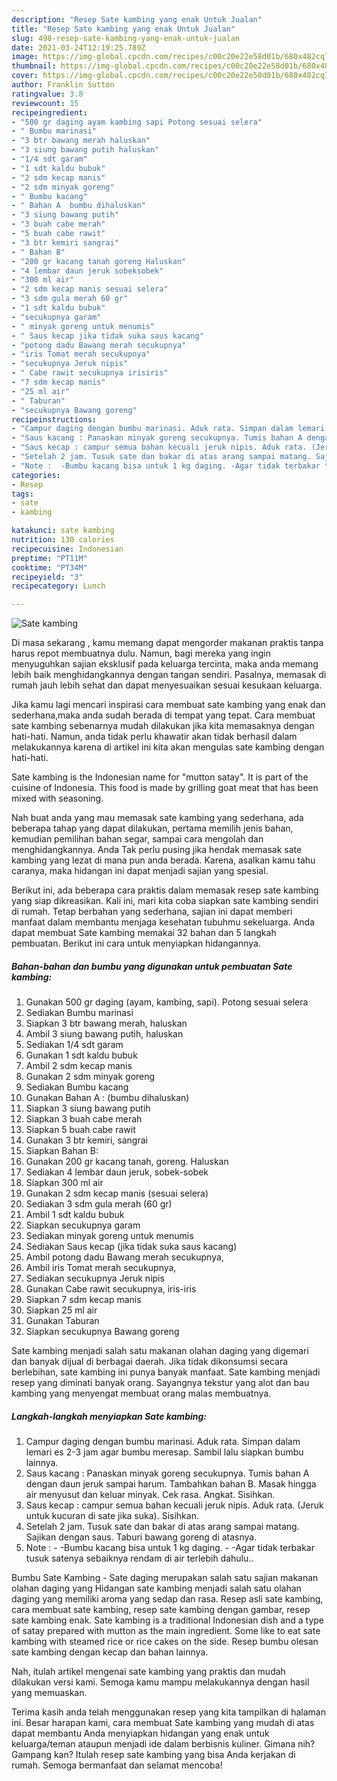 ```yaml
---
description: "Resep Sate kambing yang enak Untuk Jualan"
title: "Resep Sate kambing yang enak Untuk Jualan"
slug: 498-resep-sate-kambing-yang-enak-untuk-jualan
date: 2021-03-24T12:19:25.789Z
image: https://img-global.cpcdn.com/recipes/c00c20e22e58d01b/680x482cq70/sate-kambing-foto-resep-utama.jpg
thumbnail: https://img-global.cpcdn.com/recipes/c00c20e22e58d01b/680x482cq70/sate-kambing-foto-resep-utama.jpg
cover: https://img-global.cpcdn.com/recipes/c00c20e22e58d01b/680x482cq70/sate-kambing-foto-resep-utama.jpg
author: Franklin Sutton
ratingvalue: 3.8
reviewcount: 15
recipeingredient:
- "500 gr daging ayam kambing sapi Potong sesuai selera"
- " Bumbu marinasi"
- "3 btr bawang merah haluskan"
- "3 siung bawang putih haluskan"
- "1/4 sdt garam"
- "1 sdt kaldu bubuk"
- "2 sdm kecap manis"
- "2 sdm minyak goreng"
- " Bumbu kacang"
- " Bahan A  bumbu dihaluskan"
- "3 siung bawang putih"
- "3 buah cabe merah"
- "5 buah cabe rawit"
- "3 btr kemiri sangrai"
- " Bahan B"
- "200 gr kacang tanah goreng Haluskan"
- "4 lembar daun jeruk sobeksobek"
- "300 ml air"
- "2 sdm kecap manis sesuai selera"
- "3 sdm gula merah 60 gr"
- "1 sdt kaldu bubuk"
- "secukupnya garam"
- " minyak goreng untuk menumis"
- " Saus kecap jika tidak suka saus kacang"
- "potong dadu Bawang merah secukupnya"
- "iris Tomat merah secukupnya"
- "secukupnya Jeruk nipis"
- " Cabe rawit secukupnya irisiris"
- "7 sdm kecap manis"
- "25 ml air"
- " Taburan"
- "secukupnya Bawang goreng"
recipeinstructions:
- "Campur daging dengan bumbu marinasi. Aduk rata. Simpan dalam lemari es 2-3 jam agar bumbu meresap. Sambil lalu siapkan bumbu lainnya."
- "Saus kacang : Panaskan minyak goreng secukupnya. Tumis bahan A dengan daun jeruk sampai harum. Tambahkan bahan B. Masak hingga air menyusut dan keluar minyak. Cek rasa. Angkat. Sisihkan."
- "Saus kecap : campur semua bahan kecuali jeruk nipis. Aduk rata. (Jeruk untuk kucuran di sate jika suka). Sisihkan."
- "Setelah 2 jam. Tusuk sate dan bakar di atas arang sampai matang. Sajikan dengan saus. Taburi bawang goreng di atasnya."
- "Note :  -Bumbu kacang bisa untuk 1 kg daging. -Agar tidak terbakar tusuk satenya sebaiknya rendam di air terlebih dahulu.."
categories:
- Resep
tags:
- sate
- kambing

katakunci: sate kambing 
nutrition: 130 calories
recipecuisine: Indonesian
preptime: "PT11M"
cooktime: "PT34M"
recipeyield: "3"
recipecategory: Lunch

---
```



![Sate kambing](https://img-global.cpcdn.com/recipes/c00c20e22e58d01b/680x482cq70/sate-kambing-foto-resep-utama.jpg)

Di masa  sekarang , kamu memang dapat mengorder makanan praktis tanpa harus repot membuatnya dulu. Namun, bagi mereka yang ingin menyuguhkan sajian eksklusif pada keluarga tercinta, maka anda memang lebih baik menghidangkannya dengan tangan sendiri. Pasalnya, memasak di rumah jauh lebih sehat dan dapat menyesuaikan sesuai kesukaan keluarga.

Jika kamu lagi mencari inspirasi cara membuat sate kambing yang enak dan sederhana,maka anda sudah berada di tempat yang tepat. Cara membuat sate kambing  sebenarnya mudah dilakukan jika kita memasaknya dengan hati-hati. Namun, anda tidak perlu khawatir akan tidak berhasil dalam melakukannya 
karena di artikel ini kita akan mengulas sate kambing dengan hati-hati.  

Sate kambing is the Indonesian name for &#34;mutton satay&#34;. It is part of the cuisine of Indonesia. This food is made by grilling goat meat that has been mixed with seasoning.

Nah buat anda yang mau memasak sate kambing yang sederhana, ada beberapa tahap yang dapat dilakukan, pertama memilih jenis bahan, kemudian pemilihan bahan segar, sampai cara mengolah dan menghidangkannya. Anda Tak perlu pusing jika hendak memasak sate kambing yang lezat di mana pun anda berada. Karena, asalkan kamu  tahu caranya, maka hidangan ini dapat menjadi sajian yang spesial.

Berikut ini, ada beberapa cara praktis  dalam memasak resep sate kambing yang siap dikreasikan. Kali ini, mari kita coba siapkan sate kambing sendiri di rumah. Tetap berbahan yang sederhana, sajian ini dapat memberi manfaat dalam membantu menjaga kesehatan tubuhmu sekeluarga. Anda dapat membuat Sate kambing memakai 32 bahan dan 5 langkah pembuatan. Berikut ini cara untuk menyiapkan hidangannya.

<!--inarticleads1-->

##### Bahan-bahan dan bumbu yang digunakan untuk pembuatan Sate kambing:

1. Gunakan 500 gr daging (ayam, kambing, sapi). Potong sesuai selera
1. Sediakan  Bumbu marinasi
1. Siapkan 3 btr bawang merah, haluskan
1. Ambil 3 siung bawang putih, haluskan
1. Sediakan 1/4 sdt garam
1. Gunakan 1 sdt kaldu bubuk
1. Ambil 2 sdm kecap manis
1. Gunakan 2 sdm minyak goreng
1. Sediakan  Bumbu kacang
1. Gunakan  Bahan A : (bumbu dihaluskan)
1. Siapkan 3 siung bawang putih
1. Siapkan 3 buah cabe merah
1. Siapkan 5 buah cabe rawit
1. Gunakan 3 btr kemiri, sangrai
1. Siapkan  Bahan B:
1. Gunakan 200 gr kacang tanah, goreng. Haluskan
1. Sediakan 4 lembar daun jeruk, sobek-sobek
1. Siapkan 300 ml air
1. Gunakan 2 sdm kecap manis (sesuai selera)
1. Sediakan 3 sdm gula merah (60 gr)
1. Ambil 1 sdt kaldu bubuk
1. Siapkan secukupnya garam
1. Sediakan  minyak goreng untuk menumis
1. Sediakan  Saus kecap (jika tidak suka saus kacang)
1. Ambil potong dadu Bawang merah secukupnya,
1. Ambil iris Tomat merah secukupnya,
1. Sediakan secukupnya Jeruk nipis
1. Gunakan  Cabe rawit secukupnya, iris-iris
1. Siapkan 7 sdm kecap manis
1. Siapkan 25 ml air
1. Gunakan  Taburan
1. Siapkan secukupnya Bawang goreng


Sate kambing menjadi salah satu makanan olahan daging yang digemari dan banyak dijual di berbagai daerah. Jika tidak dikonsumsi secara berlebihan, sate kambing ini punya banyak manfaat. Sate kambing menjadi resep yang diminati banyak orang. Sayangnya tekstur yang alot dan bau kambing yang menyengat membuat orang malas membuatnya. 

<!--inarticleads2-->

##### Langkah-langkah menyiapkan Sate kambing:

1. Campur daging dengan bumbu marinasi. Aduk rata. Simpan dalam lemari es 2-3 jam agar bumbu meresap. Sambil lalu siapkan bumbu lainnya.
1. Saus kacang : Panaskan minyak goreng secukupnya. Tumis bahan A dengan daun jeruk sampai harum. Tambahkan bahan B. Masak hingga air menyusut dan keluar minyak. Cek rasa. Angkat. Sisihkan.
1. Saus kecap : campur semua bahan kecuali jeruk nipis. Aduk rata. (Jeruk untuk kucuran di sate jika suka). Sisihkan.
1. Setelah 2 jam. Tusuk sate dan bakar di atas arang sampai matang. Sajikan dengan saus. Taburi bawang goreng di atasnya.
1. Note :  - -Bumbu kacang bisa untuk 1 kg daging. - -Agar tidak terbakar tusuk satenya sebaiknya rendam di air terlebih dahulu..


Bumbu Sate Kambing - Sate daging merupakan salah satu sajian makanan olahan daging yang Hidangan sate kambing menjadi salah satu olahan daging yang memiliki aroma yang sedap dan rasa. Resep asli sate kambing, cara membuat sate kambing, resep sate kambing dengan gambar, resep sate kambing enak. Sate kambing is a traditional Indonesian dish and a type of satay prepared with mutton as the main ingredient. Some like to eat sate kambing with steamed rice or rice cakes on the side. Resep bumbu olesan sate kambing dengan kecap dan bahan lainnya. 

Nah, itulah artikel mengenai  sate kambing  yang praktis dan mudah dilakukan versi kami. Semoga kamu mampu melakukannya dengan hasil yang memuaskan. 

Terima kasih anda telah menggunakan resep yang kita tampilkan di halaman ini. Besar harapan kami, cara membuat  Sate kambing yang mudah di atas dapat membantu Anda menyiapkan hidangan yang enak untuk keluarga/teman ataupun menjadi ide dalam berbisnis kuliner. Gimana nih? Gampang kan? Itulah resep sate kambing yang bisa Anda kerjakan di rumah. Semoga bermanfaat dan selamat mencoba!

